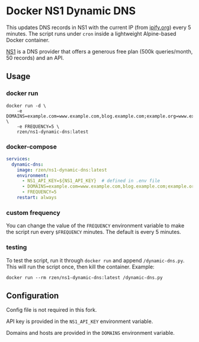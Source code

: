 # Docker NS1 Dynamic DNS
This updates DNS records in NS1 with the current IP (from [ipify.org](https://www.ipify.org)) every 5 minutes. The script runs under `cron` inside a lightweight Alpine-based Docker container.

[NS1](https://ns1.com) is a DNS provider that offers a generous free plan (500k queries/month, 50 records) and an API.

## Usage
### docker run
```
docker run -d \
    -e DOMAINS=example.com=www.example.com,blog.example.com;example.org=www.example.org,anotherblog.example.org \
    -e FREQUENCY=5 \
    rzen/ns1-dynamic-dns:latest
```

### docker-compose
```yaml
services:
  dynamic-dns:
    image: rzen/ns1-dynamic-dns:latest
    environment:
      - NS1_API_KEY=${NS1_API_KEY}  # defined in .env file
      - DOMAINS=example.com=www.example.com,blog.example.com;example.org=www.example.org,anotherblog.example.org
      - FREQUENCY=5
    restart: always
```

### custom frequency
You can change the value of the `FREQUENCY` environment variable to make the script run every `$FREQUENCY` minutes. The default is every 5 minutes.

### testing
To test the script, run it through `docker run` and append `/dynamic-dns.py`. This will run the script once, then kill the container. Example:

```
docker run --rm rzen/ns1-dynamic-dns:latest /dynamic-dns.py
```

## Configuration

Config file is not required in this fork.

API key is provided in the `NS1_API_KEY` environment variable.

Domains and hosts are provided in the `DOMAINS` environment variable.
